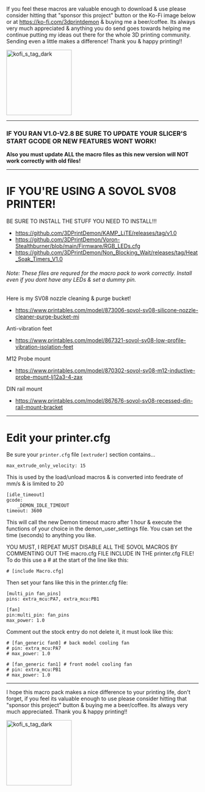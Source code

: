 
If you feel these macros are valuable enough to download & use please consider hitting that "sponsor this project" button or the Ko-Fi image below or at https://ko-fi.com/3dprintdemon & buying me a beer/coffee. Its always very much appreciated & anything you do send goes towards helping me continue putting my ideas out there for the whole 3D printing community. Sending even a little makes a difference! Thank you & happy printing!!

[<img width="171" alt="kofi_s_tag_dark" src="https://github.com/3DPrintDemon/Demon_Klipper_Essentials_Unified/assets/122202359/08473899-563b-4b4d-9409-5e6602d6ec44">](https://ko-fi.com/3dprintdemon)

****************************************************************************************************************************
### IF YOU RAN V1.0-V2.8 BE SURE TO UPDATE YOUR SLICER'S START GCODE OR NEW FEATURES WONT WORK!
**Also you must update ALL the macro files as this new version will NOT work correctly with old files!**
****************************************************************************************************************************



# IF YOU'RE USING A SOVOL SV08 PRINTER! 

BE SURE TO INSTALL THE STUFF YOU NEED TO INSTALL!!!

- https://github.com/3DPrintDemon/KAMP_LiTE/releases/tag/v1.0
- https://github.com/3DPrintDemon/Voron-Stealthburner/blob/main/Firmware/RGB_LEDs.cfg
- https://github.com/3DPrintDemon/Non_Blocking_Wait/releases/tag/Heat_Soak_Timers_V1.0
  
###### Note: These files are requred for the macro pack to work correctly. Install even if you dont have any LEDs & set a dummy pin.

Here is my SV08 nozzle cleaning & purge bucket!

- https://www.printables.com/model/873006-sovol-sv08-silicone-nozzle-cleaner-purge-bucket-mi

Anti-vibration feet

- https://www.printables.com/model/867321-sovol-sv08-low-profile-vibration-isolation-feet

M12 Probe mount

- https://www.printables.com/model/870302-sovol-sv08-m12-inductive-probe-mount-lj12a3-4-zax

DIN rail mount

 - https://www.printables.com/model/867676-sovol-sv08-recessed-din-rail-mount-bracket

****************************************************************************************************************************

# Edit your printer.cfg 

Be sure your `printer.cfg` file `[extruder]` section contains...

```
max_extrude_only_velocity: 15
```
This is used by the load/unload macros & is converted into feedrate of mm/s & is limited to 20

```
[idle_timeout]
gcode:
    _DEMON_IDLE_TIMEOUT
timeout: 3600
```

This will call the new Demon timeout macro after 1 hour & execute the functions of your choice in the demon_user_settings file. You csan set the time (seconds) to anything you like.


YOU MUST, I REPEAT MUST DISABLE ALL THE SOVOL MACROS BY COMMENTING OUT THE macro.cfg FILE INCLUDE IN THE printer.cfg FILE! 
To do this use a # at the start of the line like this:
```
# [include Macro.cfg]
```
Then set your fans like this in the printer.cfg file:
```
[multi_pin fan_pins]
pins: extra_mcu:PA7, extra_mcu:PB1

[fan]
pin:multi_pin: fan_pins
max_power: 1.0
```
Comment out the stock entry do not delete it, it must look like this:
```
# [fan_generic fan0] # back model cooling fan
# pin: extra_mcu:PA7
# max_power: 1.0

# [fan_generic fan1] # front model cooling fan
# pin: extra_mcu:PB1
# max_power: 1.0
```


****************************************************************************************************************************





I hope this macro pack makes a nice difference to your printing life, don't forget, if you feel its valuable enough to use please consider hitting that "sponsor this project" button & buying me a beer/coffee. Its always very much appreciated. Thank you & happy printing!!

[<img width="171" alt="kofi_s_tag_dark" src="https://github.com/3DPrintDemon/Demon_Klipper_Essentials_Unified/assets/122202359/08473899-563b-4b4d-9409-5e6602d6ec44">](https://ko-fi.com/3dprintdemon)
